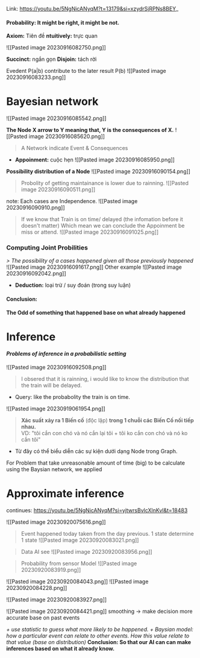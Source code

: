Link:  https://youtu.be/5NgNicANyqM?t=13179&si=xzydrSjRPNs8BEY_
#### Probability: It might be right, it might be not.

**Axiom:** Tiên đề
**ntuitively:** trực quan

![[Pasted image 20230916082750.png]]

**Succinct:** ngắn gọn
**Disjoin:** tách rời

Evedent P(a|b) contribute to the later result P(b)
![[Pasted image 20230916083233.png]]


# Bayesian network
![[Pasted image 20230916085542.png]]

**The Node X arrow to Y meaning that, Y is the consequences of X.** 
![[Pasted image 20230916085620.png]]
> A Network indicate Event & Consequences
+ **Appoinment:** cuộc hẹn
![[Pasted image 20230916085950.png]]

**Possibility distribution of a Node**
![[Pasted image 20230916090154.png]]

> Probolity of getting maintainance is lower due to rainning.
![[Pasted image 20230916090511.png]]

note: Each cases are Independence.
![[Pasted image 20230916090910.png]]

> If we know that Train is on time/ delayed (the infomation before it doesn't matter) Which mean we can conclude the Appoinment be miss or attend.
![[Pasted image 20230916091025.png]]
### Computing Joint Probilities
*> The possibility of a cases happened given all those previously happened* 
![[Pasted image 20230916091617.png]]
Other example
![[Pasted image 20230916092042.png]]

+ **Deduction:** loại trừ / suy đoán (trong suy luận)
#### Conclusion: 
**The Odd of something that happened base on what already happened**

# Inference
#### *Problems of inference in a probabilistic setting*
![[Pasted image 20230916092508.png]]
> I obsered that it is rainning, i would like to know the distribution that the train will be delayed.
+ Query: like the probabolity the train is on time. 

![[Pasted image 20230919061954.png]]
> **Xác suất xảy ra 1 Biến cố** (độc lập) **trong 1 chuỗi các Biến Cố nối tiếp nhau.**  
> VD: "tôi cắn con chó và nó cắn lại tôi + tôi ko cắn con chó và nó ko cắn tôi"
+ Từ đây có thể biểu diễn các sự kiện dưới dạng Node trong Graph.

For Problem that take unreasonable amount of time (big) to be calculate using the Baysian network, we applied 
# Approximate inference

continues: https://youtu.be/5NgNicANyqM?si=yjtwrsBvlcXlnKvl&t=18483

![[Pasted image 20230920075616.png]]


> Event happened today taken from the day previous. 1 state determine 1 state
![[Pasted image 20230920083021.png]]

> Data AI see
![[Pasted image 20230920083956.png]]

> Probability from sensor Model
![[Pasted image 20230920083919.png]]


![[Pasted image 20230920084043.png]]
![[Pasted image 20230920084228.png]]

![[Pasted image 20230920083927.png]]


![[Pasted image 20230920084421.png]]
smoothing -> make decision more accurate base on past events

*+ use statistic to guess what more likely to be happened.*
*+ Baysian model: how a particular event can relate to other events. How this value relate to that value (base on distribution)*
**Conclusion: So that our AI can can make inferences  based on what it already know.** 

